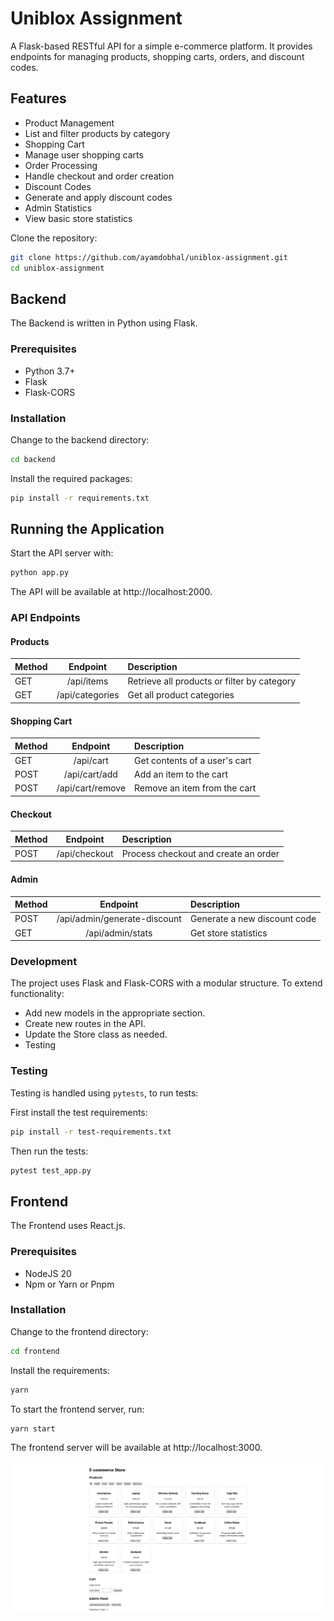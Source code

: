 # Uniblox Assignment

A Flask-based RESTful API for a simple e-commerce platform. It provides endpoints for managing products, shopping carts, orders, and discount codes.

## Features

- Product Management
- List and filter products by category
- Shopping Cart
- Manage user shopping carts
- Order Processing
- Handle checkout and order creation
- Discount Codes
- Generate and apply discount codes
- Admin Statistics
- View basic store statistics

Clone the repository:

```bash
git clone https://github.com/ayamdobhal/uniblox-assignment.git
cd uniblox-assignment
```

## Backend

The Backend is written in Python using Flask.

### Prerequisites

- Python 3.7+
- Flask
- Flask-CORS

### Installation

Change to the backend directory:

```bash
cd backend
```

Install the required packages:

```bash
pip install -r requirements.txt
```

## Running the Application

Start the API server with:

```bash
python app.py
```

The API will be available at http://localhost:2000.

### API Endpoints

#### Products

| Method |    Endpoint     | Description                                 |
| ------ | :-------------: | :------------------------------------------ |
| GET    |   /api/items    | Retrieve all products or filter by category |
| GET    | /api/categories | Get all product categories                  |

#### Shopping Cart

| Method |     Endpoint     | Description                   |
| ------ | :--------------: | :---------------------------- |
| GET    |    /api/cart     | Get contents of a user's cart |
| POST   |  /api/cart/add   | Add an item to the cart       |
| POST   | /api/cart/remove | Remove an item from the cart  |

#### Checkout

| Method |   Endpoint    | Description                          |
| ------ | :-----------: | :----------------------------------- |
| POST   | /api/checkout | Process checkout and create an order |

#### Admin

| Method |           Endpoint           | Description                  |
| ------ | :--------------------------: | :--------------------------- |
| POST   | /api/admin/generate-discount | Generate a new discount code |
| GET    |       /api/admin/stats       | Get store statistics         |

### Development

The project uses Flask and Flask-CORS with a modular structure. To extend functionality:

- Add new models in the appropriate section.
- Create new routes in the API.
- Update the Store class as needed.
- Testing

### Testing

Testing is handled using `pytests`, to run tests:

First install the test requirements:

```bash
pip install -r test-requirements.txt
```

Then run the tests:

```bash
pytest test_app.py
```

## Frontend

The Frontend uses React.js.

### Prerequisites

- NodeJS 20
- Npm or Yarn or Pnpm

### Installation

Change to the frontend directory:

```bash
cd frontend
```

Install the requirements:

```bash
yarn
```

To start the frontend server, run:

```bash
yarn start
```

The frontend server will be available at http://localhost:3000.

![Frontend](image.png)
